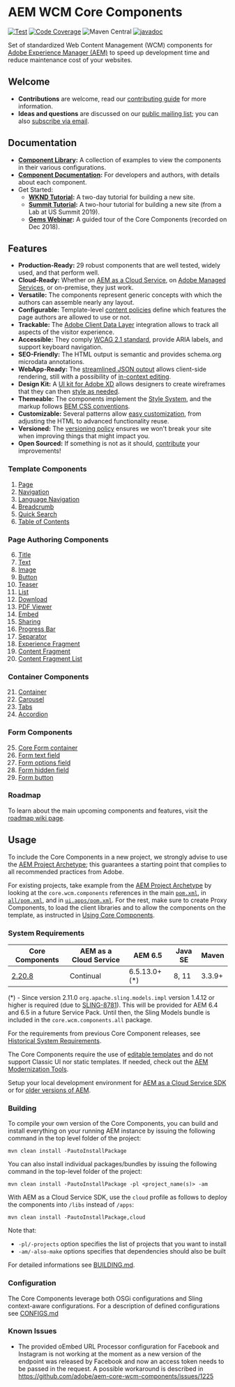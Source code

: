 # AEM WCM Core Components

[![Test](https://github.com/adobe/aem-core-wcm-components/workflows/Test/badge.svg)](https://github.com/adobe/aem-core-wcm-components/actions?query=workflow%3ATest)
[![Code Coverage](https://codecov.io/gh/adobe/aem-core-wcm-components/branch/master/graph/badge.svg)](https://codecov.io/gh/adobe/aem-core-wcm-components)
![Maven Central](https://img.shields.io/maven-metadata/v?metadataUrl=https%3A%2F%2Frepo1.maven.org%2Fmaven2%2Fcom%2Fadobe%2Fcq%2Fcore.wcm.components.all%2Fmaven-metadata.xml)
[![javadoc](https://javadoc.io/badge2/com.adobe.cq/core.wcm.components.core/javadoc.svg)](https://javadoc.io/doc/com.adobe.cq/core.wcm.components.core)

Set of standardized Web Content Management (WCM) components for [Adobe Experience Manager (AEM)](https://www.adobe.com/marketing/experience-manager.html) to speed up development time and reduce maintenance cost of your websites.

## Welcome

* **Contributions** are welcome, read our [contributing guide](CONTRIBUTING.md) for more information.
* **Ideas and questions** are discussed on our [public mailing list](https://groups.google.com/forum/#!forum/aem-core-components-dev); you can also [subscribe via email](mailto:aem-core-components-dev+subscribe@googlegroups.com).

## Documentation

* **[Component Library](https://www.adobe.com/go/aem_cmp_library):** A collection of examples to view the components in their various configurations.
* **[Component Documentation](https://docs.adobe.com/content/help/en/experience-manager-core-components/using/introduction.html):** For developers and authors, with details about each component.
* Get Started:
  - **[WKND Tutorial](https://docs.adobe.com/content/help/en/experience-manager-learn/getting-started-wknd-tutorial-develop/overview.html):** A two-day tutorial for building a new site.
  - **[Summit Tutorial](https://expleague.azureedge.net/labs/L767/index.html):** A two-hour tutorial for building a new site (from a Lab at US Summit 2019).
  - **[Gems Webinar](https://helpx.adobe.com/experience-manager/kt/eseminars/gems/AEM-Core-Components.html):** A guided tour of the Core Components (recorded on Dec 2018).

## Features

* **Production-Ready:** 29 robust components that are well tested, widely used, and that perform well.
* **Cloud-Ready:** Whether on [AEM as a Cloud Service](https://docs.adobe.com/content/help/en/experience-manager-cloud-service/landing/home.html), on [Adobe Managed Services](https://github.com/adobe/aem-project-archetype/tree/master/src/main/archetype/dispatcher.ams), or on-premise, they just work.
* **Versatile:** The components represent generic concepts with which the authors can assemble nearly any layout.
* **Configurable:** Template-level [content policies](https://docs.adobe.com/content/help/en/experience-manager-65/developing/platform/templates/page-templates-editable.html#content-policies) define which features the page authors are allowed to use or not.
* **Trackable:** The [Adobe Client Data Layer](DATA_LAYER_INTEGRATION.md) integration allows to track all aspects of the visitor experience.
* **Accessible:** They comply [WCAG 2.1 standard](https://www.w3.org/TR/WCAG21/), provide ARIA labels, and support keyboard navigation.
* **SEO-Friendly:** The HTML output is semantic and provides schema.org microdata annotations.
* **WebApp-Ready:** The [streamlined JSON output](https://docs.adobe.com/content/help/en/experience-manager-learn/foundation/development/develop-sling-model-exporter.html) allows client-side rendering, still with a possibility of [in-context editing](https://docs.adobe.com/content/help/en/experience-manager-learn/sites/spa-editor/spa-editor-framework-feature-video-use.html).
* **Design Kit:** A [UI kit for Adobe XD](https://experienceleague.adobe.com/docs/experience-manager-learn/assets/AEM-CoreComponents-UI-Kit.xd) allows designers to create wireframes that they can then [style as needed](https://github.com/adobe/aem-guides-wknd/releases/download/aem-guides-wknd-0.0.2/AEM_UI-kit-WKND.xd).
* **Themeable:** The components implement the [Style System](https://docs.adobe.com/content/help/en/experience-manager-65/developing/components/style-system.html), and the markup follows [BEM CSS conventions](http://getbem.com/).
* **Customizable:** Several patterns allow [easy customization](https://docs.adobe.com/content/help/en/experience-manager-core-components/using/developing/customizing.html), from adjusting the HTML to advanced functionality reuse.
* **Versioned:** The [versioning policy](https://github.com/adobe/aem-core-wcm-components/wiki/Versioning-policies) ensures we won't break your site when improving things that might impact you.
* **Open Sourced:** If something is not as it should, [contribute](CONTRIBUTING.md) your improvements!

### Template Components

1. [Page](content/src/content/jcr_root/apps/core/wcm/components/page/v3/page)
2. [Navigation](content/src/content/jcr_root/apps/core/wcm/components/navigation/v2/navigation)
3. [Language Navigation](content/src/content/jcr_root/apps/core/wcm/components/languagenavigation/v2/languagenavigation)
4. [Breadcrumb](content/src/content/jcr_root/apps/core/wcm/components/breadcrumb/v3/breadcrumb)
5. [Quick Search](content/src/content/jcr_root/apps/core/wcm/components/search/v1/search)
6. [Table of Contents](content/src/content/jcr_root/apps/core/wcm/components/tableofcontents/v1/tableofcontents)

### Page Authoring Components

6. [Title](content/src/content/jcr_root/apps/core/wcm/components/title/v3/title)
7. [Text](content/src/content/jcr_root/apps/core/wcm/components/text/v2/text)
8. [Image](content/src/content/jcr_root/apps/core/wcm/components/image/v3/image)
9. [Button](content/src/content/jcr_root/apps/core/wcm/components/button/v2/button)
10. [Teaser](content/src/content/jcr_root/apps/core/wcm/components/teaser/v2/teaser)
11. [List](content/src/content/jcr_root/apps/core/wcm/components/list/v3/list)
12. [Download](content/src/content/jcr_root/apps/core/wcm/components/download/v2/download)
13. [PDF Viewer](content/src/content/jcr_root/apps/core/wcm/components/pdfviewer/v1/pdfviewer)
14. [Embed](content/src/content/jcr_root/apps/core/wcm/components/embed/v2/embed)
15. [Sharing](content/src/content/jcr_root/apps/core/wcm/components/sharing/v1/sharing)
16. [Progress Bar](content/src/content/jcr_root/apps/core/wcm/components/progressbar/v1/progressbar)
17. [Separator](content/src/content/jcr_root/apps/core/wcm/components/separator/v1/separator)
18. [Experience Fragment](content/src/content/jcr_root/apps/core/wcm/components/experiencefragment/v2/experiencefragment)
19. [Content Fragment](content/src/content/jcr_root/apps/core/wcm/components/contentfragment/v1/contentfragment)
20. [Content Fragment List](content/src/content/jcr_root/apps/core/wcm/components/contentfragmentlist/v2/contentfragmentlist)

### Container Components

21. [Container](content/src/content/jcr_root/apps/core/wcm/components/container/v1/container)
22. [Carousel](content/src/content/jcr_root/apps/core/wcm/components/carousel/v1/carousel)
23. [Tabs](content/src/content/jcr_root/apps/core/wcm/components/tabs/v1/tabs)
24. [Accordion](content/src/content/jcr_root/apps/core/wcm/components/accordion/v1/accordion)

### Form Components

25. [Core Form container](content/src/content/jcr_root/apps/core/wcm/components/form/container/v2/container)
26. [Form text field](content/src/content/jcr_root/apps/core/wcm/components/form/text/v2/text)
27. [Form options field](content/src/content/jcr_root/apps/core/wcm/components/form/options/v2/options)
28. [Form hidden field](content/src/content/jcr_root/apps/core/wcm/components/form/hidden/v2/hidden)
29. [Form button](content/src/content/jcr_root/apps/core/wcm/components/form/button/v2/button)

### Roadmap

To learn about the main upcoming components and features, visit the [roadmap wiki page](https://github.com/adobe/aem-core-wcm-components/wiki).

## Usage

To include the Core Components in a new project, we strongly advise to use the [AEM Project Archetype](https://github.com/adobe/aem-project-archetype); this guarantees a starting point that complies to all recommended practices from Adobe.

For existing projects, take example from the [AEM Project Archetype](https://github.com/adobe/aem-project-archetype) by looking at the `core.wcm.components` references in the main [`pom.xml`](https://github.com/adobe/aem-project-archetype/blob/master/src/main/archetype/pom.xml), in [`all/pom.xml`](https://github.com/adobe/aem-project-archetype/blob/master/src/main/archetype/all/pom.xml), and in [`ui.apps/pom.xml`](https://github.com/adobe/aem-project-archetype/blob/master/src/main/archetype/ui.apps/pom.xml). For the rest, make sure to create Proxy Components, to load the client libraries and to allow the components on the template, as instructed in [Using Core Components](https://docs.adobe.com/content/help/en/experience-manager-core-components/using/get-started/using.html).

### System Requirements

Core Components | AEM as a Cloud Service | AEM 6.5       | Java SE | Maven
----------------|------------------------|---------------|---------|---------
[2.20.8](https://github.com/adobe/aem-core-wcm-components/releases/tag/core.wcm.components.reactor-2.20.8) | Continual | 6.5.13.0+ (*) | 8, 11 | 3.3.9+

(*) - Since version 2.11.0 `org.apache.sling.models.impl` version 1.4.12 or higher is required (due to [SLING-8781](https://issues.apache.org/jira/browse/SLING-8781)). This will be provided for AEM 6.4 and 6.5 in a future Service Pack. Until then, the Sling Models bundle is included in the `core.wcm.components.all` package.

For the requirements from previous Core Component releases, see [Historical System Requirements](VERSIONS.md).

The Core Components require the use of [editable templates](https://docs.adobe.com/content/help/en/experience-manager-learn/sites/page-authoring/template-editor-feature-video-use.html) and do not support Classic UI nor static templates. If needed, check out the [AEM Modernization Tools](https://opensource.adobe.com/aem-modernize-tools/pages/tools.html).

Setup your local development environment for [AEM as a Cloud Service SDK](https://docs.adobe.com/content/help/en/experience-manager-learn/cloud-service/local-development-environment-set-up/overview.html) or for [older versions of AEM](https://docs.adobe.com/content/help/en/experience-manager-learn/foundation/development/set-up-a-local-aem-development-environment.html).

### Building

To compile your own version of the Core Components, you can build and install everything on your running AEM instance by issuing the following command in the top level folder of the project:

    mvn clean install -PautoInstallPackage

You can also install individual packages/bundles by issuing the following command in the top-level folder of the project:

    mvn clean install -PautoInstallPackage -pl <project_name(s)> -am

With AEM as a Cloud Service SDK, use the `cloud` profile as follows to deploy the components into `/libs` instead of `/apps`:

    mvn clean install -PautoInstallPackage,cloud

Note that:
* `-pl/-projects` option specifies the list of projects that you want to install
* `-am/-also-make` options specifies that dependencies should also be built

For detailed informations see [BUILDING.md](BUILDING.md).

### Configuration

The Core Components leverage both OSGi configurations and Sling context-aware configurations. For a description of defined configurations see [CONFIGS.md](CONFIGS.md)

### Known Issues
- The provided oEmbed URL Processor configuration for Facebook and Instagram is not working at the moment as a new version of the endpoint was released by Facebook and now an access token needs to be passed in the request. A possible workaround is described in https://github.com/adobe/aem-core-wcm-components/issues/1225
